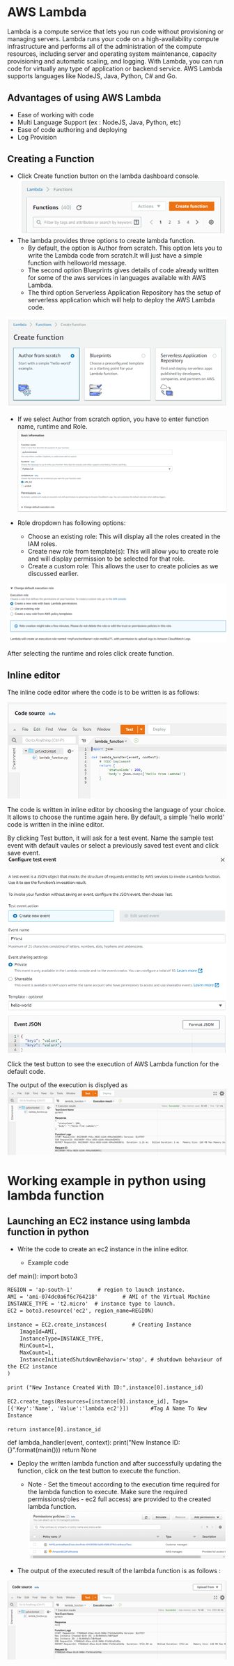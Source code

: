 # AWS Lambda

Lambda is a compute service that lets you run code without provisioning or managing servers. 
Lambda runs your code on a high-availability compute infrastructure and performs all of the 
administration of the compute resources, including server and operating system maintenance, capacity provisioning and automatic scaling, and logging. 
With Lambda, you can run code for virtually any type of application or backend service.
AWS Lambda supports languages like NodeJS, Java, Python, C# and Go.

## Advantages of using AWS Lambda

- Ease of working with code 
- Multi Language Support (ex : NodeJS, Java, Python, etc)
- Ease of code authoring and deploying
- Log Provision

## Creating a Function

- Click Create function button on the lambda dashboard console.
![Image](https://github.com/sudhan1704/raw_images/blob/main/1.png?raw=true)
- The lambda provides three options to create lambda function.
    - By default, the option is Author from scratch. This option lets you to write the
Lambda code from scratch.It will just have a simple function with helloworld message. 
    - The second option Blueprints gives details of code already written for some of the aws services in languages available
with AWS Lambda. 
    - The third option Serverless Application Repository has the setup of serverless application
which will help to deploy the AWS Lambda code.

![Image](https://github.com/sudhan1704/raw_images/blob/main/2.png?raw=true)

- If we select Author from scratch option, you have to enter function name, runtime and
Role. 
![Image](https://github.com/sudhan1704/raw_images/blob/main/3.png?raw=true)

- Role dropdown has following options:
   - Choose an existing role: This will display all the roles created in the IAM roles.
    - Create new role from template(s): This will allow you to create role and will display permission to be selected for that role. 
    - Create a custom role: This allows the user to create policies as we discussed earlier.

![Image](https://github.com/sudhan1704/raw_images/blob/main/4.png?raw=true)

After selecting the runtime and roles click create function.

## Inline editor

The inline code editor where the code is to be written is as follows:

![Image](https://github.com/sudhan1704/raw_images/blob/main/5.png?raw=true)

The code is written in inline editor by choosing the language of your choice. It allows to choose
the runtime again here. By default, a simple 'hello world' code is written in the inline editor.


By clicking Test button, it will ask for a test event. Name the sample test event with default vaules or select a previously saved test event and click save event.
![Image](https://github.com/sudhan1704/raw_images/blob/main/7.png?raw=true)

Click the test button to see the execution of AWS Lambda
function for the default code.


The output of the execution is displyed as
![Image](https://github.com/sudhan1704/raw_images/blob/main/8.png?raw=true)


# Working example in python using lambda function

## Launching an EC2 instance using lambda function in python

- Write the code to create an ec2 instance in the inline editor.

    - Example code
    
def main():
    import boto3
    
    REGION = 'ap-south-1'        # region to launch instance.
    AMI = 'ami-074dc0a6f6c764218'        # AMI of the Virtual Machine
    INSTANCE_TYPE = 't2.micro'  # instance type to launch.
    EC2 = boto3.resource('ec2', region_name=REGION)

    instance = EC2.create_instances(        # Creating Instance
        ImageId=AMI,
        InstanceType=INSTANCE_TYPE,
        MinCount=1,                         
        MaxCount=1,
        InstanceInitiatedShutdownBehavior='stop', # shutdown behaviour of the EC2 instance
    )

    print ("New Instance Created With ID:",instance[0].instance_id)
    
    EC2.create_tags(Resources=[instance[0].instance_id], Tags=[{'Key':'Name', 'Value':'lambda ec2'}])       #Tag A Name To New Instance
    
    return instance[0].instance_id
    
def lambda_handler(event, context):
    print("New Instance ID: {}".format(main()))
    return None
    
- Deploy the written lambda function and after successfully updating the function, click on the test button to execute the function.

    - Note - Set the timeout according to the execution time required for the lambda function to execute. Make sure the required permissions(roles - ec2 full access) 
  are provided to the created lambda function.
  ![Image](https://github.com/sudhan1704/raw_images/blob/main/10.png?raw=true)
  
- The output of the executed result of the lambda function is as follows :

 ![Image](https://github.com/sudhan1704/raw_images/blob/main/9.png?raw=true)
 
 
 
 
 
 
        

































